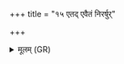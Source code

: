 +++
title = "१५ एतद् एवैतं निरर्षुर्"

+++
<details><summary>मूलम् (GR)</summary>

एतद् एवैतं निरर्षुर् देवा  
भ्रूणघ्न्या लोकम् अप्य् एत्य् एषः ।  
न ते चृत्ये हविषा नाथितस्य राष्ट्रम्  
एते शक्रा वि चृतन्ति पाशम् ॥
</details>